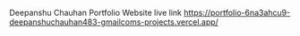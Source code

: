 Deepanshu Chauhan Portfolio Website live link https://portfolio-6na3ahcu9-deepanshuchauhan483-gmailcoms-projects.vercel.app/
